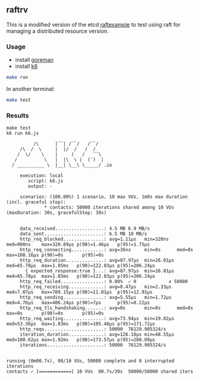 ## raftrv

This is a modified version of the etcd [raftexample](https://github.com/etcd-io/etcd/tree/main/contrib/raftexample) to test
using raft for managing a distributed resource version.

### Usage

* install [goreman](https://github.com/mattn/goreman)
* install [k6](https://k6.io/docs/getting-started/installation/)

```sh
make run
```

In another terminal:

```sh
make test
```

### Results 

```
make test
k6 run k6.js

          /\      |‾‾| /‾‾/   /‾‾/   
     /\  /  \     |  |/  /   /  /    
    /  \/    \    |     (   /   ‾‾\  
   /          \   |  |\  \ |  (‾)  | 
  / __________ \  |__| \__\ \_____/ .io

     execution: local
        script: k6.js
        output: -

     scenarios: (100.00%) 1 scenario, 10 max VUs, 1m0s max duration (incl. graceful stop):
              * contacts: 50000 iterations shared among 10 VUs (maxDuration: 30s, gracefulStop: 30s)


     data_received..................: 4.5 MB 6.9 MB/s
     data_sent......................: 6.5 MB 10 MB/s
     http_req_blocked...............: avg=1.11µs   min=320ns   med=900ns    max=320.89µs p(90)=1.46µs   p(95)=1.75µs  
     http_req_connecting............: avg=36ns     min=0s      med=0s       max=100.16µs p(90)=0s       p(95)=0s      
     http_req_duration..............: avg=87.97µs  min=26.01µs med=65.78µs  max=1.85ms   p(90)=122.83µs p(95)=206.24µs
       { expected_response:true }...: avg=87.97µs  min=26.01µs med=65.78µs  max=1.85ms   p(90)=122.83µs p(95)=206.24µs
     http_req_failed................: 0.00%  ✓ 0            ✗ 50000
     http_req_receiving.............: avg=8.47µs   min=2.33µs  med=7.07µs   max=709.15µs p(90)=11.01µs  p(95)=12.91µs 
     http_req_sending...............: avg=5.55µs   min=1.72µs  med=4.76µs   max=406.24µs p(90)=7µs      p(95)=8.22µs  
     http_req_tls_handshaking.......: avg=0s       min=0s      med=0s       max=0s       p(90)=0s       p(95)=0s      
     http_req_waiting...............: avg=73.94µs  min=19.02µs med=53.36µs  max=1.83ms   p(90)=105.48µs p(95)=171.72µs
     http_reqs......................: 50000  76129.905324/s
     iteration_duration.............: avg=126.18µs min=48.55µs med=100.62µs max=1.92ms   p(90)=173.57µs p(95)=280.09µs
     iterations.....................: 50000  76129.905324/s


running (0m00.7s), 00/10 VUs, 50000 complete and 0 interrupted iterations
contacts ✓ [============] 10 VUs  00.7s/30s  50000/50000 shared iters
```